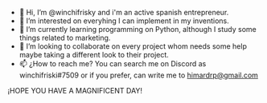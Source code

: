 - 👋 Hi, I’m @winchifrisky and i'm an active spanish entrepreneur.
- 👀 I’m interested on everyhing I can implement in my inventions.
- 🌱 I’m currently learning programming on Python, although I study some things related to marketing.
- 💞️ I’m looking to collaborate on every project whom needs some help maybe taking a different look to their project.
- 📫 ¿How to reach me? You can search me on Discord as winchifriski#7509 or if you prefer, can write me to himardrp@gmail.com

¡HOPE YOU HAVE A MAGNIFICENT DAY!
<!---
winchifrisky/winchifrisky is a ✨ special ✨ repository because its `README.md` (this file) appears on your GitHub profile.
You can click the Preview link to take a look at your changes.
--->
